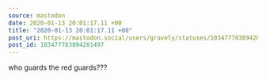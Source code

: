 ```yaml
---
source: mastodon
date: 2020-01-13 20:01:17.11 +00
title: "2020-01-13 20:01:17.11 +00"
post_uri: https://mastodon.social/users/gravely/statuses/103477783894281497
post_id: 103477783894281497
---
```

who guards the red guards???


